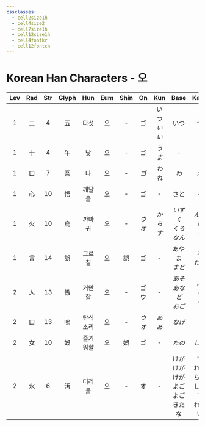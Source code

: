 ```yaml
---
cssclasses:
  - cell2size1h
  - cell4size2
  - cell7size1h
  - cell12size1h
  - cell4fontkr
  - cell12fontcn
---
```


# Korean Han Characters - 오

| Lev | Rad | Str | Glyph | Hun  | Eum | Shin |    On    |    Kun     |               Base                |              Kana               | Simp | Man |  Can  |  Viet  |
| :-: | :-: | :-: | :---: | :--: | :-: | :--: | :------: | :--------: | :-------------------------------: | :-----------------------------: | :--: | :-: | :---: | :----: |
|  1  |  二  |  4  |   五   |  다섯  |  오  |  -   |    ゴ     | いつ<br>*いい* |                いつ                 |                つ                |  -   | wǔ  |  ng5  |  ngũ   |
|  1  |  十  |  4  |   午   |  낮   |  오  |  -   |    ゴ     |    *うま*    |                 -                 |                -                |  -   | wǔ  |  ng5  |  ngọ   |
|  1  |  口  |  7  |   吾   |  나   |  오  |  -   |   *ゴ*    |    *われ*    |                *わ*                |               *が*               |  -   | wú  |  ng4  |  ngo   |
|  1  |  心  | 10  |   悟   | 깨달을  |  오  |  -   |    ゴ     |     -      |                さと                 |                る                |  -   | wù  |  ng6  |  ngộ   |
|  1  |  火  | 10  |   烏   | 까마귀  |  오  |  -   | *ウ<br>オ* |   *からす*    |         *いずく<br>くろ<br>なん*         |         *んぞ<br>い<br>ぞ*          |  乌   | wū  |  wu1  |   ô    |
|  1  |  言  | 14  |   誤   | 그르칠  |  오  |  誤   |    ゴ     |     -      |            あやま<br>*まど*            |            る<br>*わす*            |  误   | wù  |  ng6  |  ngộ   |
|  2  |  人  | 13  |   傲   | 거만할  |  오  |  -   |    ゴウ    |     -      |         *あそ<br>あなど<br>おご*         |          *ぶ<br>る<br>る*          |  傲   | ào  | ngou6 |  ngạo  |
|  2  |  口  | 13  |   嗚   | 탄식소리 |  오  |  -   | *ウ<br>オ* |    *ああ*    |               *なげ*                |               *く*               |  呜   | wū  |  wu1  |   ô    |
|  2  |  女  | 10  |   娛   | 즐거워할 |  오  |  娯   |    ゴ     |     -      |               *たの*                |              *しむ*               |  娱   | yú  | jyu4  |  ngu   |
|  2  |  水  |  6  |   汚   | 더러울  |  오  |  -   |    オ     |     -      | けが<br>けが<br>けが<br>よご<br>よご<br>きたな | す<br>れる<br>らわしい<br>す<br>れる<br>い |  污   | wū  |  wu1  | ô<br>ố |
